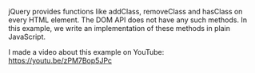 jQuery provides functions like addClass, removeClass and hasClass on every HTML element. The DOM API does not have any such methods. In this example, we write an implementation of these methods in plain JavaScript.

I made a video about this example on YouTube:
https://youtu.be/zPM7Bop5JPc